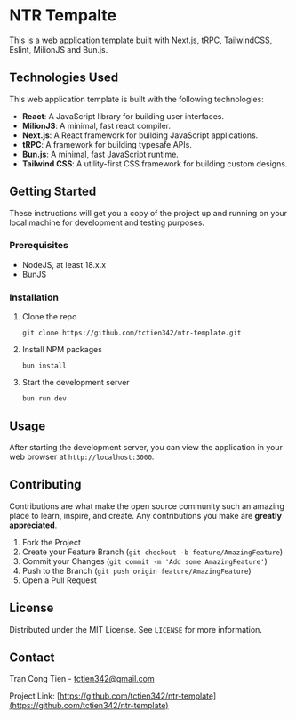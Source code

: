 # NTR Tempalte

This is a web application template built with Next.js, tRPC, TailwindCSS, Eslint, MilionJS and Bun.js.

## Technologies Used

This web application template is built with the following technologies:

- **React**: A JavaScript library for building user interfaces.
- **MilionJS**: A minimal, fast react compiler.
- **Next.js**: A React framework for building JavaScript applications.
- **tRPC**: A framework for building typesafe APIs.
- **Bun.js**: A minimal, fast JavaScript runtime.
- **Tailwind CSS**: A utility-first CSS framework for building custom designs.

## Getting Started

These instructions will get you a copy of the project up and running on your local machine for development and testing purposes.

### Prerequisites

- NodeJS, at least 18.x.x
- BunJS

### Installation

1. Clone the repo
   ```
   git clone https://github.com/tctien342/ntr-template.git
   ```
2. Install NPM packages
   ```
   bun install
   ```
3. Start the development server
   ```
   bun run dev
   ```

## Usage

After starting the development server, you can view the application in your web browser at `http://localhost:3000`.

## Contributing

Contributions are what make the open source community such an amazing place to learn, inspire, and create. Any contributions you make are **greatly appreciated**.

1. Fork the Project
2. Create your Feature Branch (`git checkout -b feature/AmazingFeature`)
3. Commit your Changes (`git commit -m 'Add some AmazingFeature'`)
4. Push to the Branch (`git push origin feature/AmazingFeature`)
5. Open a Pull Request

## License

Distributed under the MIT License. See `LICENSE` for more information.

## Contact

Tran Cong Tien - tctien342@gmail.com

Project Link: [https://github.com/tctien342/ntr-template](https://github.com/tctien342/ntr-template)
